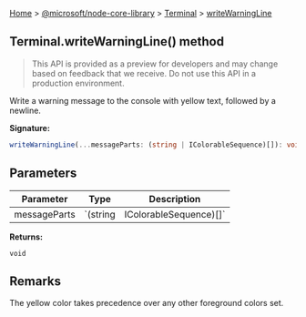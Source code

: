 [Home](./index) &gt; [@microsoft/node-core-library](./node-core-library.md) &gt; [Terminal](./node-core-library.terminal.md) &gt; [writeWarningLine](./node-core-library.terminal.writewarningline.md)

## Terminal.writeWarningLine() method

> This API is provided as a preview for developers and may change based on feedback that we receive. Do not use this API in a production environment.
> 

Write a warning message to the console with yellow text, followed by a newline.

<b>Signature:</b>

```typescript
writeWarningLine(...messageParts: (string | IColorableSequence)[]): void;
```

## Parameters

|  Parameter | Type | Description |
|  --- | --- | --- |
|  messageParts | `(string | IColorableSequence)[]` |  |

<b>Returns:</b>

`void`

## Remarks

The yellow color takes precedence over any other foreground colors set.


